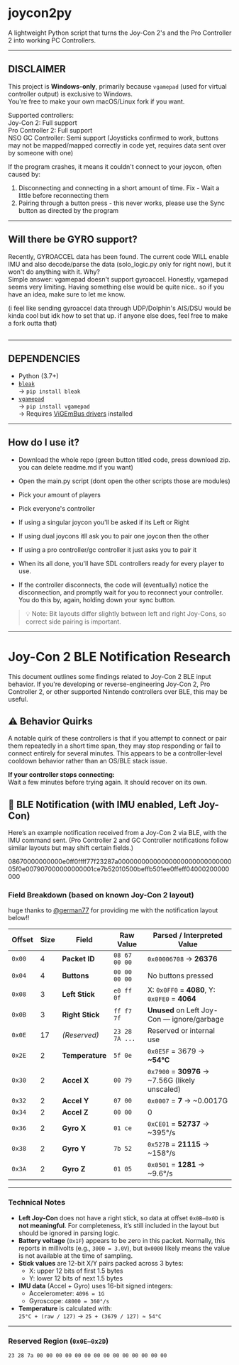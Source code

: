 # joycon2py

A lightweight Python script that turns the Joy-Con 2's and the Pro Controller 2 into working PC Controllers.

---

## DISCLAIMER

This project is **Windows-only**, primarily because `vgamepad` (used for virtual controller output) is exclusive to Windows.  
You're free to make your own macOS/Linux fork if you want.

Supported controllers:  
Joy-Con 2: Full support  
Pro Controller 2: Full support  
NSO GC Controller: Semi support (Joysticks confirmed to work, buttons may not be mapped/mapped correctly in code yet, requires data sent over by someone with one)  

If the program crashes, it means it couldn't connect to your joycon, often caused by:  
1. Disconnecting and connecting in a short amount of time. Fix - Wait a little before reconnecting them
2. Pairing through a button press - this never works, please use the Sync button as directed by the program

---

## Will there be GYRO support?

Recently, GYROACCEL data has been found. The current code WILL enable IMU and also decode/parse the data (solo_logic.py only for right now), but it won't do anything with it. Why?  
Simple answer: vgamepad doesn't support gyroaccel. Honestly, vgamepad seems very limiting. Having something else would be quite nice.. so if you have an idea, make sure to let me know.

(i feel like sending gyroaccel data through UDP/Dolphin's AIS/DSU would be kinda cool but idk how to set that up. if anyone else does, feel free to make a fork outta that)

##
---

## DEPENDENCIES

- Python (3.7+)
- [`bleak`](https://github.com/hbldh/bleak)  
  → `pip install bleak`  
- [`vgamepad`](https://github.com/yannbouteiller/vgamepad)  
  → `pip install vgamepad`  
  → Requires [ViGEmBus drivers](https://github.com/ViGEm/ViGEmBus/releases/latest) installed

---

## How do I use it?
- Download the whole repo (green button titled code, press download zip. you can delete readme.md if you want)
- Open the main.py script (dont open the other scripts those are modules)
- Pick your amount of players
- Pick everyone's controller
- If using a singular joycon you'll be asked if its Left or Right
- If using dual joycons itll ask you to pair one joycon then the other
- If using a pro controller/gc controller it just asks you to pair it
- When its all done, you'll have SDL controllers ready for every player to use.

- If the controller disconnects, the code will (eventually) notice the disconnection, and promptly wait for you to reconnect your controller. You do this by, again, holding down your sync button.

> 💡 Note: Bit layouts differ slightly between left and right Joy-Cons, so correct side pairing is important.
> 
---

# Joy-Con 2 BLE Notification Research

This document outlines some findings related to Joy-Con 2 BLE input behavior. If you're developing or reverse-engineering Joy-Con 2, Pro Controller 2, or other supported Nintendo controllers over BLE, this may be useful.

## ⚠️ Behavior Quirks

A notable quirk of these controllers is that if you attempt to connect or pair them repeatedly in a short time span, they may stop responding or fail to connect entirely for several minutes. This appears to be a controller-level cooldown behavior rather than an OS/BLE stack issue.

**If your controller stops connecting:**  
Wait a few minutes before trying again. It should recover on its own.

## 🔔 BLE Notification (with IMU enabled, Left Joy-Con)

Here’s an example notification received from a Joy-Con 2 via BLE, with the IMU command sent. (Pro Controller 2 and GC Controller notifications follow similar layouts but may shift certain fields.)

08670000000000e0ff0ffff77f23287a0000000000000000000000000000005f0e007907000000000001ce7b52010500beffb501ee0ffeff04000200000000


### Field Breakdown (based on known Joy-Con 2 layout)
huge thanks to [@german77](https://github.com/german77) for providing me with the notification layout below!!

| Offset | Size | Field              | Raw Value     | Parsed / Interpreted Value                    |
|--------|------|--------------------|----------------|-----------------------------------------------|
| `0x00` | 4    | **Packet ID**      | `08 67 00 00`  | `0x00006708` → **26376**                      |
| `0x04` | 4    | **Buttons**        | `00 00 00 00`  | No buttons pressed                            |
| `0x08` | 3    | **Left Stick**     | `e0 ff 0f`     | X: `0x0FF0` = **4080**, Y: `0x0FE0` = **4064** |
| `0x0B` | 3    | **Right Stick**    | `ff f7 7f`     | **Unused** on Left Joy-Con — ignore/garbage   |
| `0x0E` | 17   | *(Reserved)*       | `23 28 7A ...` | Reserved or internal use                      |
| `0x2E` | 2    | **Temperature**    | `5f 0e`        | `0x0E5F` = 3679 → **~54°C**                   |
| `0x30` | 2    | **Accel X**        | `00 79`        | `0x7900` = **30976** → ~7.56G (likely unscaled) |
| `0x32` | 2    | **Accel Y**        | `07 00`        | `0x0007` = **7** → ~0.0017G                    |
| `0x34` | 2    | **Accel Z**        | `00 00`        | 0                                              |
| `0x36` | 2    | **Gyro X**         | `01 ce`        | `0xCE01` = **52737** → ~395°/s                 |
| `0x38` | 2    | **Gyro Y**         | `7b 52`        | `0x527B` = **21115** → ~158°/s                 |
| `0x3A` | 2    | **Gyro Z**         | `01 05`        | `0x0501` = **1281** → ~9.6°/s                  |

---

###  Technical Notes

- **Left Joy-Con** does not have a right stick, so data at offset `0x0B–0x0D` is **not meaningful**. For completeness, it’s still included in the layout but should be ignored in parsing logic.
- **Battery voltage** (`0x1F`) appears to be zero in this packet. Normally, this reports in millivolts (e.g., `3000 = 3.0V`), but `0x0000` likely means the value is not available at the time of sampling.
- **Stick values** are 12-bit X/Y pairs packed across 3 bytes:
  - X: upper 12 bits of first 1.5 bytes
  - Y: lower 12 bits of next 1.5 bytes
- **IMU data** (Accel + Gyro) uses 16-bit signed integers:
  - Accelerometer: `4096 = 1G`
  - Gyroscope: `48000 = 360°/s`
- **Temperature** is calculated with:  
  `25°C + (raw / 127)` → `25 + (3679 / 127) ≈ 54°C`

---

###  Reserved Region (`0x0E–0x2D`)

```hex
23 28 7a 00 00 00 00 00 00 00 00 00 00 00 00 00 00
